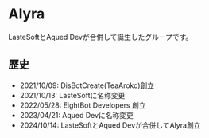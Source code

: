 # Alyra
LasteSoftとAqued Devが合併して誕生したグループです。
## 歴史
- 2021/10/09: DisBotCreate(TeaAroko)創立
- 2021/10/13: LasteSoftに名称変更
- 2022/05/28: EightBot Developers 創立
- 2023/04/21: Aqued Devに名称変更
- 2024/10/14: LasteSoftとAqued Devが合併してAlyra創立
